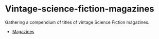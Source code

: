 # Vintage-science-fiction-magazines

Gathering a compendium of titles of vintage Science Fiction magazines.

- [Magazines](data/magazines.md)
